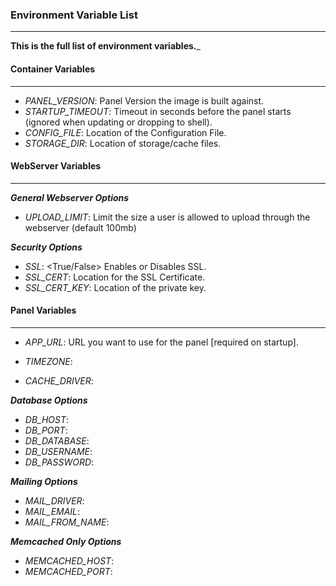 ### Environment Variable List ###
---

__This is the full list of environment variables.___


#### Container Variables ####
---

* *PANEL_VERSION*: Panel Version the image is built against.
* *STARTUP_TIMEOUT*: Timeout in seconds before the panel starts (ignored when updating or dropping to shell).
* *CONFIG_FILE*: Location of the Configuration File.
* *STORAGE_DIR*: Location of storage/cache files.


#### WebServer Variables ####
---

__*General Webserver Options*__
* *UPLOAD_LIMIT*: Limit the size a user is allowed to upload through the webserver (default 100mb)

__*Security Options*__
* *SSL*: <True/False> Enables or Disables SSL.
* *SSL_CERT*: Location for the SSL Certificate.
* *SSL_CERT_KEY*: Location of the private key.

#### Panel Variables ####
---

* *APP_URL*: URL you want to use for the panel [required on startup].
* *TIMEZONE*: 


* *CACHE_DRIVER*:

__*Database Options*__
* *DB_HOST*:
* *DB_PORT*:
* *DB_DATABASE*:
* *DB_USERNAME*:
* *DB_PASSWORD*:

__*Mailing Options*__
* *MAIL_DRIVER*:
* *MAIL_EMAIL*:
* *MAIL_FROM_NAME*:


__*Memcached Only Options*__
* *MEMCACHED_HOST*:
* *MEMCACHED_PORT*: